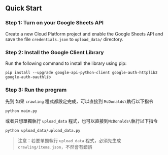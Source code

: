 ## Quick Start

### Step 1: Turn on your Google Sheets API
Create a new Cloud Platform project and enable the Google Sheets API and save the file `credentials.json` to `upload_data/` directory.

### Step 2: Install the Google Client Library
Run the following command to install the library using pip:

`pip install --upgrade google-api-python-client google-auth-httplib2 google-auth-oauthlib`

### Step 3: Run the program
先到
如果 `crawling` 程式都設定完成，可以直接到 `McDonalds\`執行以下指令

`python main.py`

或者只想單獨執行 `upload_data` 程式，也可以直接到`McDonalds\`執行以下指令

`python upload_data/upload_data.py`

> 注意：若要單獨執行 `upload_data` 程式，必須先生成 `crawling/items.json`，不然會有錯誤



